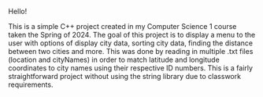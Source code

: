 Hello!

This is a simple C++ project created in my Computer Science 1 course taken the Spring of 2024. 
The goal of this project is to display a menu to the user with options of display city data, sorting city data, finding the distance between two cities and more.
This was done by reading in multiple .txt files (location and cityNames) in order to match latitude and longitude coordinates to city names using their respective ID numbers. 
This is a fairly straightforward project without using the string library due to classwork requirements.
